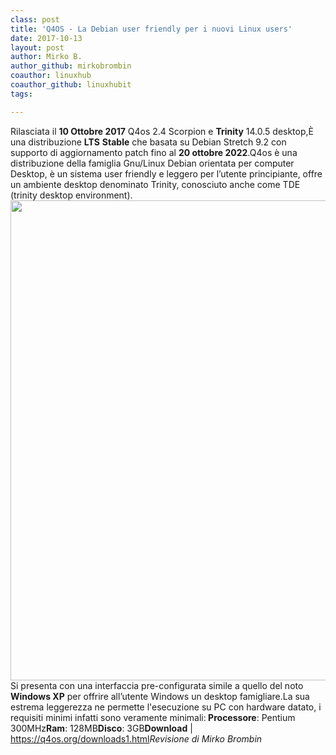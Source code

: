 ```yaml
---
class: post
title: 'Q4OS - La Debian user friendly per i nuovi Linux users'
date: 2017-10-13
layout: post
author: Mirko B.
author_github: mirkobrombin
coauthor: linuxhub
coauthor_github: linuxhubit
tags:

---
```

Rilasciata il <strong>10 Ottobre 2017</strong> Q4os 2.4 Scorpion e <strong>Trinity</strong> 14.0.5 desktop,È una distribuzione <strong>LTS</strong> <strong>Stable</strong> che basata su Debian Stretch 9.2 con supporto di aggiornamento patch fino al <strong>20 ottobre 2022</strong>.Q4os è una distribuzione della famiglia Gnu/Linux Debian orientata per computer Desktop, è un sistema user friendly e leggero per l’utente principiante, offre un ambiente desktop denominato Trinity, conosciuto anche come TDE (trinity desktop environment).<img class="aligncenter size-full wp-image-2249 size-full wp-image-185" src="https://linuxhub.it/wordpress/wp-content/uploads/2017/10/image2.jpg" alt="" width="1152" height="768" />Si presenta con una interfaccia pre-configurata simile a quello del noto <strong>Windows XP</strong> per offrire all’utente Windows un desktop famigliare.La sua estrema leggerezza ne permette l'esecuzione su PC con hardware datato, i requisiti minimi infatti sono veramente minimali:<strong> Processore</strong>: Pentium 300MHz<strong>Ram</strong>: 128MB<strong>Disco</strong>: 3GB<strong>Download</strong> |<a href="https://q4os.org/downloads1.html"> https://q4os.org/downloads1.html</a><em>Revisione di Mirko Brombin</em>